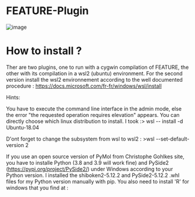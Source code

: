 # FEATURE-Plugin

![image](https://user-images.githubusercontent.com/102952395/161944745-b986e752-e4c6-490f-965a-59ed1f71a183.png)
# How to install ?

Ther are two plugins, one to run with a cygwin compilation of FEATURE, the other with its compilation in a wsl2 (ubuntu) environment. For the second version install the wsl2 environnement according to the well documented procedure : https://docs.microsoft.com/fr-fr/windows/wsl/install

Hints:

You have to execute the command line interface in the admin mode, else the error "the requested operation requires elevation" appears.
You can directly choose which linux distribution to install. I took :> wsl -- install -d Ubuntu-18.04

D'ont forget to change the subsystem from wsl to wsl2 : >wsl --set-default-version 2

If you use an open source version of PyMol from Christophe Gohlkes site, you have to installe Python (3.8 and 3.9 will work fine) and PySide2 (https://pypi.org/project/PySide2/) under Windows according to your Python version. I installed the shiboken2-5.12.2 and PySide2-5.12.2 .whl files for my Python version manually with pip. 
You also need to install 'R' for windows that you find at :

